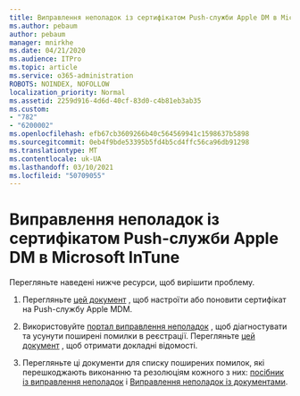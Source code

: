 ```yaml
---
title: Виправлення неполадок із сертифікатом Push-служби Apple DM в Microsoft InTune
ms.author: pebaum
author: pebaum
manager: mnirkhe
ms.date: 04/21/2020
ms.audience: ITPro
ms.topic: article
ms.service: o365-administration
ROBOTS: NOINDEX, NOFOLLOW
localization_priority: Normal
ms.assetid: 2259d916-4d6d-40cf-83d0-c4b81eb3ab35
ms.custom:
- "782"
- "6200002"
ms.openlocfilehash: efb67cb3609266b40c564569941c1598637b5898
ms.sourcegitcommit: 0eb4f9bde53395b5fd4b5cd4ffc56ca96db91298
ms.translationtype: MT
ms.contentlocale: uk-UA
ms.lasthandoff: 03/10/2021
ms.locfileid: "50709055"
---
```

# <a name="troubleshoot-issues-with-apple-mdm-push-certificate-in-microsoft-intune"></a>Виправлення неполадок із сертифікатом Push-служби Apple DM в Microsoft InTune

Перегляньте наведені нижче ресурси, щоб вирішити проблему.
  
1. Перегляньте [цей документ](https://docs.microsoft.com/intune/apple-mdm-push-certificate-get) , щоб настроїти або поновити сертифікат на Push-службу Apple MDM.

2. Використовуйте [портал виправлення неполадок](https://devicemanagement.microsoft.com/#blade/Microsoft_Intune_DeviceSettings/TroubleshootBlade) , щоб діагностувати та усунути поширені помилки в реєстрації. Перегляньте [цей документ](https://docs.microsoft.com/intune/help-desk-operators) , щоб отримати докладні відомості.

3. Перегляньте ці документи для списку поширених помилок, які перешкоджають виконанню та резолюціям кожного з них: [посібник із виправлення неполадок](https://support.microsoft.com/help/4039809/troubleshooting-ios-device-enrollment-in-intune) і [Виправлення неполадок із документами](https://docs.microsoft.com/troubleshoot/mem/intune/troubleshoot-device-enrollment-in-intune).
